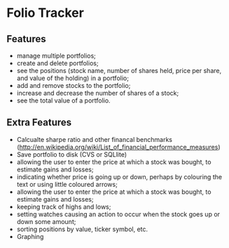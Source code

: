 Folio Tracker
=============


Features
-------------

* manage multiple portfolios;
* create and delete portfolios;
* see the positions (stock name, number of shares held, price per share, and value of the holding) in a portfolio;
* add and remove stocks to the portfolio;
* increase and decrease the number of shares of a stock;
* see the total value of a portfolio.

Extra Features
-------------

* Calcualte sharpe ratio and other financal benchmarks (http://en.wikipedia.org/wiki/List_of_financial_performance_measures)
* Save portfolio to disk (CVS or SQLlite)
* allowing the user to enter the price at which a stock was bought, to estimate gains and losses;
* indicating whether price is going up or down, perhaps by colouring the text or using little coloured arrows;
* allowing the user to enter the price at which a stock was bought, to estimate gains and losses;
* keeping track of highs and lows;
* setting watches causing an action to occur when the stock goes up or down some amount;
* sorting positions by value, ticker symbol, etc.
* Graphing
